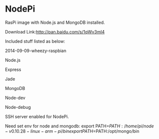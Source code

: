NodePi
======

RasPi image with Node.js and MongoDB installed.

Download Link:http://pan.baidu.com/s/1qWv3mI4

Included stuff listed as below:

2014-09-09-wheezy-raspbian

Node.js 

Express

Jade

MongoDB

Node-dev

Node-debug

SSH server enabled for NodePi.


Need set env for node and mongodb:
export PATH=$PATH:/home/pi/node-v0.10.28-linux-arm-pi/bin 
export PATH=$PATH:/opt/mongo/bin

